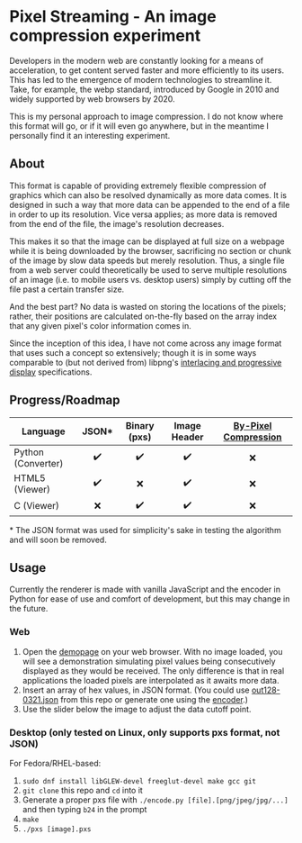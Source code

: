 # Pixel Streaming - An image compression experiment

Developers in the modern web are constantly looking for a means of acceleration, to get content served faster and more efficiently to its users. This has led to the emergence of modern technologies to streamline it. Take, for example, the webp standard, introduced by Google in 2010 and widely supported by web browsers by 2020. 

This is my personal approach to image compression. I do not know where this format will go, or if it will even go anywhere, but in the meantime I personally find it an interesting experiment. 

## About

This format is capable of providing extremely flexible compression of graphics which can also be resolved dynamically as more data comes. It is designed in such a way that more data can be appended to the end of a file in order to up its resolution. Vice versa applies; as more data is removed from the end of the file, the image's resolution decreases. 

This makes it so that the image can be displayed at full size on a webpage while it is being downloaded by the browser, sacrificing no section or chunk of the image by slow data speeds but merely resolution. Thus, a single file from a web server could theoretically be used to serve multiple resolutions of an image (i.e. to mobile users vs. desktop users) simply by cutting off the file past a certain transfer size. 

And the best part? No data is wasted on storing the locations of the pixels; rather, their positions are calculated on-the-fly based on the array index that any given pixel's color information comes in.

Since the inception of this idea, I have not come across any image format that uses such a concept so extensively; though it is in some ways comparable to (but not derived from) libpng's [interlacing and progressive display](http://www.libpng.org/pub/png/book/chapter08.html#png.ch08.div.6) specifications. 

## Progress/Roadmap

| Language | JSON* | Binary (pxs) | Image Header | [By-Pixel Compression](specification.md) |
| ---------------- | :-: | :-: | :-: | :-: |
| Python (Converter) | ✔️ | ✔️ | ✔️ | ❌ |
| HTML5 (Viewer)     | ✔️ | ❌ | ✔️ | ❌ |
| C (Viewer)         | ❌ | ✔️ | ✔️ | ❌ |

\* The JSON format was used for simplicity's sake in testing the algorithm and will soon be removed.

## Usage

Currently the renderer is made with vanilla JavaScript and the encoder in Python for ease of use and comfort of development, but this may change in the future. 

### Web

1. Open the [demopage](https://pgattic.github.io/pxstream) on your web browser. With no image loaded, you will see a demonstration simulating pixel values being consecutively displayed as they would be received. The only difference is that in real applications the loaded pixels are interpolated as it awaits more data. 
2. Insert an array of hex values, in JSON format. (You could use [out128-0321.json](out128-0321.json) from this repo or generate one using the [encoder](encoder.py).)
3. Use the slider below the image to adjust the data cutoff point. 

### Desktop (only tested on Linux, only supports pxs format, not JSON)

For Fedora/RHEL-based:

1. `sudo dnf install libGLEW-devel freeglut-devel make gcc git`
2. `git clone` this repo and `cd` into it
3. Generate a proper pxs file with `./encode.py [file].[png/jpeg/jpg/...]` and then typing `b24` in the prompt
4. `make`
5. `./pxs [image].pxs`

